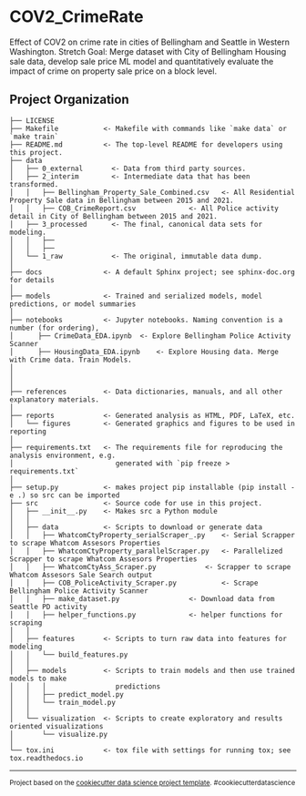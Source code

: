 COV2_CrimeRate
==============================

Effect of COV2 on crime rate in cities of Bellingham and Seattle in Western Washington.
Stretch Goal: Merge dataset with City of Bellingham Housing sale data, develop sale price ML model and quantitatively evaluate the impact of crime on property sale price on a block level. 

Project Organization
------------

    ├── LICENSE
    ├── Makefile           <- Makefile with commands like `make data` or `make train`
    ├── README.md          <- The top-level README for developers using this project.
    ├── data
    │   ├── 0_external       <- Data from third party sources.
    │   ├── 2_interim        <- Intermediate data that has been transformed.
    │   │   ├── Bellingham_Property_Sale_Combined.csv 	<- All Residential Property Sale data in Bellingham between 2015 and 2021.
    │   │   ├── COB_CrimeReport.csv   			<- All Police activity detail in City of Bellingham between 2015 and 2021. 
    │   ├── 3_processed      <- The final, canonical data sets for modeling.
    │   │   ├── 
    │   │   ├── 
    │   └── 1_raw            <- The original, immutable data dump.
    │
    ├── docs               <- A default Sphinx project; see sphinx-doc.org for details
    │
    ├── models             <- Trained and serialized models, model predictions, or model summaries
    │
    ├── notebooks          <- Jupyter notebooks. Naming convention is a number (for ordering),
    │      ├── CrimeData_EDA.ipynb 	<- Explore Bellingham Police Activity Scanner
    │      ├── HousingData_EDA.ipynb  	<- Explore Housing data. Merge with Crime data. Train Models. 
    │        			                        
    │                         
    │
    ├── references         <- Data dictionaries, manuals, and all other explanatory materials.
    │
    ├── reports            <- Generated analysis as HTML, PDF, LaTeX, etc.
    │   └── figures        <- Generated graphics and figures to be used in reporting
    │
    ├── requirements.txt   <- The requirements file for reproducing the analysis environment, e.g.
    │                         generated with `pip freeze > requirements.txt`
    │
    ├── setup.py           <- makes project pip installable (pip install -e .) so src can be imported
    ├── src                <- Source code for use in this project.
    │   ├── __init__.py    <- Makes src a Python module
    │   │
    │   ├── data           <- Scripts to download or generate data
    │   │   ├── WhatcomCtyProperty_serialScraper_.py 	<- Serial Scrapper to scrape Whatcom Assesors Properties
    │   │   ├── WhatcomCtyProperty_parallelScraper.py   <- Parallelized Scrapper to scrape Whatcom Assesors Properties
    │   │   ├── WhatcomCtyAss_Scraper.py        	<- Scrapper to scrape Whatcom Assesors Sale Search output
    │   │   ├── COB_PoliceActivity_Scraper.py        	<- Scrape Bellingham Police Activity Scanner
    │   │   ├── make_dataset.py        			<- Download data from Seattle PD activity
    │   │   ├── helper_functions.py        		<- helper functions for scraping
    │   │
    │   ├── features       <- Scripts to turn raw data into features for modeling
    │   │   └── build_features.py
    │   │
    │   ├── models         <- Scripts to train models and then use trained models to make
    │   │   │                 predictions
    │   │   ├── predict_model.py
    │   │   └── train_model.py
    │   │
    │   └── visualization  <- Scripts to create exploratory and results oriented visualizations
    │       └── visualize.py
    │
    └── tox.ini            <- tox file with settings for running tox; see tox.readthedocs.io


--------

<p><small>Project based on the <a target="_blank" href="https://drivendata.github.io/cookiecutter-data-science/">cookiecutter data science project template</a>. #cookiecutterdatascience</small></p>
